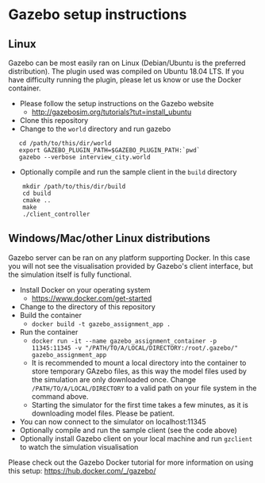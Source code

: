 # Gazebo setup instructions 

## Linux 

Gazebo can be most easily ran on Linux (Debian/Ubuntu is the preferred distribution).
The plugin used was compiled on Ubuntu 18.04 LTS. If you have difficulty running the plugin,
please let us know or use the Docker container.

 - Please follow the setup instructions on the Gazebo website
    - http://gazebosim.org/tutorials?tut=install_ubuntu 
 - Clone this repository 
 - Change to the `world` directory and run gazebo 
 ```
    cd /path/to/this/dir/world
    export GAZEBO_PLUGIN_PATH=$GAZEBO_PLUGIN_PATH:`pwd`
    gazebo --verbose interview_city.world
``` 
 - Optionally compile and run the sample client in the `build` directory
```
    mkdir /path/to/this/dir/build
    cd build
    cmake ..
    make 
    ./client_controller
```

## Windows/Mac/other Linux distributions

Gazebo server can be ran on any platform supporting Docker. In this case you will not see the visualisation
provided by Gazebo's client interface, but the simulation itself is fully functional.

 - Install Docker on your operating system
    - https://www.docker.com/get-started
 - Change to the directory of this repository
 - Build the container
    - `docker build -t gazebo_assignment_app .`
 - Run the container
    - `docker run -it --name gazebo_assignment_container -p 11345:11345 -v "/PATH/TO/A/LOCAL/DIRECTORY:/root/.gazebo/" gazebo_assignment_app`
    - It is recommended to mount a local directory into the container to store temporary GAzebo files, as this way
    the model files used by the simulation are only downloaded once. Change `/PATH/TO/A/LOCAL/DIRECTORY` to a 
    valid path on your file system in the command above.
    - Starting the simulator for the first time takes a few minutes, as it is downloading model files. Please be patient.
 - You can now connect to the simulator on localhost:11345
 - Optionally compile and run the sample client (see the code above)
 - Optionally install Gazebo client on your local machine and run `gzclient` to watch the simulation visualisation
 
Please check out the Gazebo Docker tutorial for more information on using this setup: https://hub.docker.com/_/gazebo/ 
